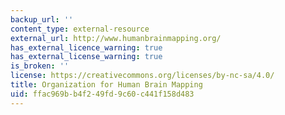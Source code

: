 ```yaml
---
backup_url: ''
content_type: external-resource
external_url: http://www.humanbrainmapping.org/
has_external_licence_warning: true
has_external_license_warning: true
is_broken: ''
license: https://creativecommons.org/licenses/by-nc-sa/4.0/
title: Organization for Human Brain Mapping
uid: ffac969b-b4f2-49fd-9c60-c441f158d483
---
```

